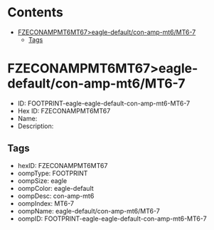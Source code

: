 



Contents
========

* [FZECONAMPMT6MT67>eagle-default/con-amp-mt6/MT6-7](#fzeconampmt6mt67eagle-defaultcon-amp-mt6mt6-7)
	* [Tags](#tags)

# FZECONAMPMT6MT67>eagle-default/con-amp-mt6/MT6-7

- ID: FOOTPRINT-eagle-eagle-default-con-amp-mt6-MT6-7
- Hex ID: FZECONAMPMT6MT67
- Name: 
- Description: 

## Tags

- hexID: FZECONAMPMT6MT67
- oompType: FOOTPRINT
- oompSize: eagle
- oompColor: eagle-default
- oompDesc: con-amp-mt6
- oompIndex: MT6-7
- oompName: eagle-default/con-amp-mt6/MT6-7
- oompID: FOOTPRINT-eagle-eagle-default-con-amp-mt6-MT6-7
